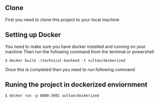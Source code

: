 ## Clone
First you need to clone this project to your local machine

## Setting up Docker
You need to make sure you have docker installed and running on your machine
Then run the following command from the terminal or powershell

```shell
$ docker build .\technical-backend -t sultan/dockerized
```
Once this is completed then you need to run following command

## Runing the project in dockerized enviornment

```shell
$ docker run -p 8080:3001 sultan/dockerized
```
